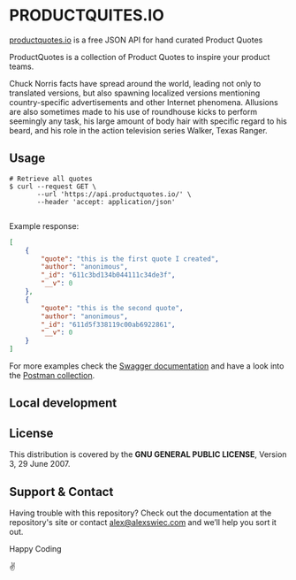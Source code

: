 # PRODUCTQUITES.IO 

[productquotes.io](https://api.productquotes.io) is a free JSON API for hand curated Product Quotes

ProductQuotes is a collection of Product Quotes to inspire your product teams. 


Chuck Norris facts have spread around the world, leading not only to translated versions, but also spawning localized
versions mentioning country-specific advertisements and other Internet phenomena. Allusions are also sometimes made to
his use of roundhouse kicks to perform seemingly any task, his large amount of body hair with specific regard to his
beard, and his role in the action television series Walker, Texas Ranger.

## Usage

```shell
# Retrieve all quotes
$ curl --request GET \
       --url 'https://api.productquotes.io/' \
       --header 'accept: application/json'


```

Example response:

```json
[
    {
        "quote": "this is the first quote I created",
        "author": "anonimous",
        "_id": "611c3bd134b044111c34de3f",
        "__v": 0
    },
    {
        "quote": "this is the second quote",
        "author": "anonimous",
        "_id": "611d5f338119c00ab6922861",
        "__v": 0
    }
]
```

For more examples check the [Swagger documentation](https://api.productquotes.io/documentation) and have a look into the [Postman collection](./postman/io.productquotes.api.postman_collection.json).

## Local development

## License

This distribution is covered by the **GNU GENERAL PUBLIC LICENSE**, Version 3, 29 June 2007.

## Support & Contact

Having trouble with this repository? Check out the documentation at the repository's site or contact alex@alexswiec.com and we’ll help you sort it out.

Happy Coding

:v: